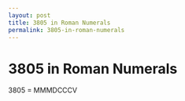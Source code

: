 ```yaml
---
layout: post
title: 3805 in Roman Numerals
permalink: 3805-in-roman-numerals
---
```


# 3805 in Roman Numerals

3805 = MMMDCCCV

